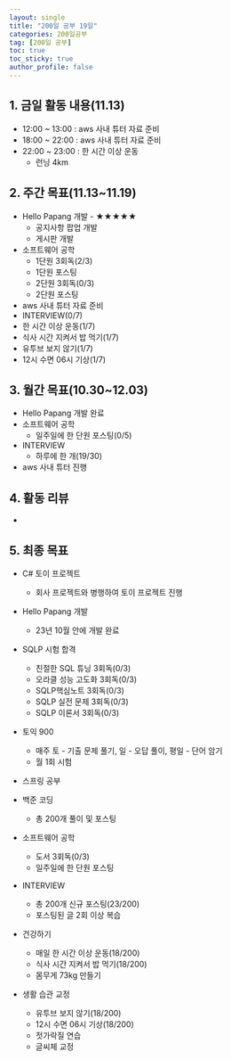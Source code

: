 ```yaml
---
layout: single
title: "200일 공부 19일"
categories: 200일공부
tag: [200일 공부]
toc: true
toc_sticky: true
author_profile: false
---
```


## 1. 금일 활동 내용(11.13)

* 12:00 ~ 13:00 : aws 사내 튜터 자료 준비
* 18:00 ~ 22:00 : aws 사내 튜터 자료 준비
* 22:00 ~ 23:00 : 한 시간 이상 운동
  * 런닝 4km



##  2. 주간 목표(11.13~11.19)

* Hello Papang 개발 - ★★★★★
  * 공지사항 팝업 개발
  * 게시판 개발
* 소프트웨어 공학
  * 1단원 3회독(2/3)
  * 1단원 포스팅
  * 2단원 3회독(0/3)
  * 2단원 포스팅
* aws 사내 튜터 자료 준비
* INTERVIEW(0/7)
* 한 시간 이상 운동(1/7)
* 식사 시간 지켜서 밥 먹기(1/7)
* 유투브 보지 않기(1/7)
* 12시 수면 06시 기상(1/7)



## 3. 월간 목표(10.30~12.03)

* Hello Papang 개발 완료
* 소프트웨어 공학
  * 일주일에 한 단원 포스팅(0/5)
* INTERVIEW
  * 하루에 한 개(19/30)
* aws 사내 튜터 진행




## 4. 활동 리뷰

* 



## 5. 최종 목표

* C# 토이 프로젝트
  * 회사 프로젝트와 병행하여 토이 프로젝트 진행

* Hello Papang 개발
  * 23년 10월 안에 개발 완료
* SQLP 시험 합격
  * 친절한 SQL 튜닝 3회독(0/3)
  * 오라클 성능 고도화 3회독(0/3)
  * SQLP핵심노트 3회독(0/3)
  * SQLP 실전 문제 3회독(0/3)
  * SQLP 이론서 3회독(0/3)
* 토익 900
  * 매주 토 - 기출 문제 풀기, 일 - 오답 풀이, 평일 - 단어 암기
  * 월 1회 시험

* 스프링 공부


* 백준 코딩
  * 총 200개 풀이 및 포스팅
* 소프트웨어 공학
  * 도서 3회독(0/3)
  * 일주일에 한 단원 포스팅
* INTERVIEW
  * 총 200개 신규 포스팅(23/200)
  * 포스팅된 글 2회 이상 복습
* 건강하기
  * 매일 한 시간 이상 운동(18/200)
  * 식사 시간 지켜서 밥 먹기(18/200)
  * 몸무게 73kg 만들기
* 생활 습관 교정
  * 유투브 보지 않기(18/200)
  * 12시 수면 06시 기상(18/200)
  * 젓가락질 연습
  * 글씨체 교정



